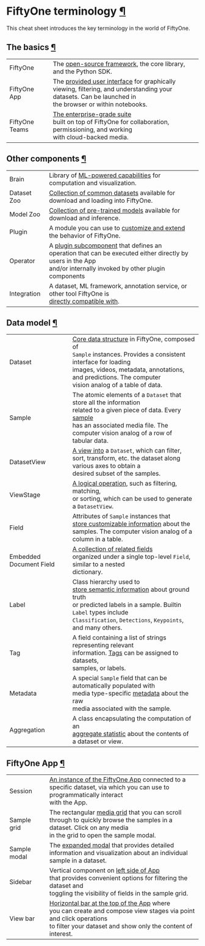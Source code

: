 # FiftyOne terminology [¶](\#fiftyone-terminology "Permalink to this headline")

This cheat sheet introduces the key terminology in the world of FiftyOne.

## The basics [¶](\#the-basics "Permalink to this headline")

|     |     |
| --- | --- |
| FiftyOne | The [open-source framework](../index.md#fiftyone-library), the core library,<br>and the Python SDK. |
| FiftyOne App | The [provided user interface](../fiftyone_concepts/app.md#fiftyone-app) for graphically<br>viewing, filtering, and understanding your datasets. Can be launched in<br>the browser or within notebooks. |
| FiftyOne Teams | [The enterprise-grade suite](https://voxel51.com/fiftyone-teams/)<br>built on top of FiftyOne for collaboration, permissioning, and working<br>with cloud-backed media. |

## Other components [¶](\#other-components "Permalink to this headline")

|     |     |
| --- | --- |
| Brain | Library of [ML-powered capabilities](../brain.md#fiftyone-brain) for<br>computation and visualization. |
| Dataset Zoo | [Collection of common datasets](../dataset_zoo/index.md#dataset-zoo) available for<br>download and loading into FiftyOne. |
| Model Zoo | [Collection of pre-trained models](../data_and_models/model_zoo/index.md#model-zoo) available for<br>download and inference. |
| Plugin | A module you can use to [customize and extend](../plugins/index.md#fiftyone-plugins)<br>the behavior of FiftyOne. |
| Operator | A [plugin subcomponent](../plugins/using_plugins.md#using-operators) that defines an<br>operation that can be executed either directly by users in the App<br>and/or internally invoked by other plugin components |
| Integration | A dataset, ML framework, annotation service, or other tool FiftyOne is<br>[directly compatible with](../integrations/index.md#integrations). |

## Data model [¶](\#data-model "Permalink to this headline")

|     |     |
| --- | --- |
| Dataset | [Core data structure](../fiftyone_concepts/basics.md#basics-datasets) in FiftyOne, composed of<br>`Sample` instances. Provides a consistent interface for loading<br>images, videos, metadata, annotations, and predictions. The computer<br>vision analog of a table of data. |
| Sample | The atomic elements of a `Dataset` that store all the information<br>related to a given piece of data. Every [sample](../fiftyone_concepts/basics.md#basics-samples)<br>has an associated media file. The computer vision analog of a row of<br>tabular data. |
| DatasetView | [A view into](../fiftyone_concepts/using_views.md#using-views) a `Dataset`, which can filter,<br>sort, transform, etc. the dataset along various axes to obtain a<br>desired subset of the samples. |
| ViewStage | [A logical operation](../fiftyone_concepts/using_views.md#view-stages), such as filtering, matching,<br>or sorting, which can be used to generate a `DatasetView`. |
| Field | Attributes of `Sample` instances that<br>[store customizable information](../fiftyone_concepts/basics.md#basics-fields) about the<br>samples. The computer vision analog of a column in a table. |
| Embedded Document Field | [A collection of related fields](../fiftyone_concepts/using_datasets.md#custom-embedded-documents)<br>organized under a single top-level `Field`, similar to a nested<br>dictionary. |
| Label | Class hierarchy used to<br>[store semantic information](../fiftyone_concepts/basics.md#basics-labels) about ground truth<br>or predicted labels in a sample. Builtin `Label` types include<br>`Classification`, `Detections`, `Keypoints`, and many others. |
| Tag | A field containing a list of strings representing relevant<br>information. [Tags](../fiftyone_concepts/basics.md#basics-tags) can be assigned to datasets,<br>samples, or labels. |
| Metadata | A special `Sample` field that can be automatically populated with<br>media type-specific [metadata](../fiftyone_concepts/basics.md#basics-metadata) about the raw<br>media associated with the sample. |
| Aggregation | A class encapsulating the computation of an<br>[aggregate statistic](../fiftyone_concepts/basics.md#basics-aggregations) about the contents of<br>a dataset or view. |

## FiftyOne App [¶](\#fiftyone-app "Permalink to this headline")

|     |     |
| --- | --- |
| Session | [An instance of the FiftyOne App](../fiftyone_concepts/app.md#app-sessions) connected to a<br>specific dataset, via which you can use to programmatically interact<br>with the App. |
| Sample grid | The rectangular [media grid](../fiftyone_concepts/app.md#app-filtering) that you can scroll<br>through to quickly browse the samples in a dataset. Click on any media<br>in the grid to open the sample modal. |
| Sample modal | The [expanded modal](../fiftyone_concepts/app.md#app-sample-view) that provides detailed<br>information and visualization about an individual sample in a dataset. |
| Sidebar | Vertical component on [left side of App](../fiftyone_concepts/app.md#app-fields-sidebar)<br>that provides convenient options for filtering the dataset and<br>toggling the visibility of fields in the sample grid. |
| View bar | [Horizontal bar at the top of the App](../fiftyone_concepts/app.md#app-create-view) where<br>you can create and compose view stages via point and click operations<br>to filter your dataset and show only the content of interest. |

